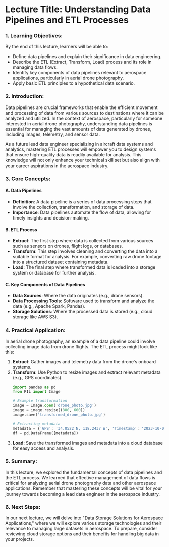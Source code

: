 # Lecture Title: Understanding Data Pipelines and ETL Processes

### 1. Learning Objectives:
By the end of this lecture, learners will be able to:
- Define data pipelines and explain their significance in data engineering.
- Describe the ETL (Extract, Transform, Load) process and its role in managing data flows.
- Identify key components of data pipelines relevant to aerospace applications, particularly in aerial drone photography.
- Apply basic ETL principles to a hypothetical data scenario.

### 2. Introduction:
Data pipelines are crucial frameworks that enable the efficient movement and processing of data from various sources to destinations where it can be analyzed and utilized. In the context of aerospace, particularly for someone interested in aerial drone photography, understanding data pipelines is essential for managing the vast amounts of data generated by drones, including images, telemetry, and sensor data.

As a future lead data engineer specializing in aircraft data systems and analytics, mastering ETL processes will empower you to design systems that ensure high-quality data is readily available for analysis. This knowledge will not only enhance your technical skill set but also align with your career aspirations in the aerospace industry.

### 3. Core Concepts:
#### A. Data Pipelines
- **Definition**: A data pipeline is a series of data processing steps that involve the collection, transformation, and storage of data.
- **Importance**: Data pipelines automate the flow of data, allowing for timely insights and decision-making.

#### B. ETL Process
- **Extract**: The first step where data is collected from various sources such as sensors on drones, flight logs, or databases.
- **Transform**: This step involves cleaning and converting the data into a suitable format for analysis. For example, converting raw drone footage into a structured dataset containing metadata.
- **Load**: The final step where transformed data is loaded into a storage system or database for further analysis.

#### C. Key Components of Data Pipelines
- **Data Sources**: Where the data originates (e.g., drone sensors).
- **Data Processing Tools**: Software used to transform and analyze the data (e.g., Apache Spark, Pandas).
- **Storage Solutions**: Where the processed data is stored (e.g., cloud storage like AWS S3).

### 4. Practical Application:
In aerial drone photography, an example of a data pipeline could involve collecting image data from drone flights. The ETL process might look like this:

1. **Extract**: Gather images and telemetry data from the drone's onboard systems.
2. **Transform**: Use Python to resize images and extract relevant metadata (e.g., GPS coordinates).
   ```python
   import pandas as pd
   from PIL import Image

   # Example transformation
   image = Image.open('drone_photo.jpg')
   image = image.resize((800, 600))
   image.save('transformed_drone_photo.jpg')

   # Extracting metadata
   metadata = {'GPS': '34.0522 N, 118.2437 W', 'Timestamp': '2023-10-01 12:00:00'}
   df = pd.DataFrame([metadata])
   ```
3. **Load**: Save the transformed images and metadata into a cloud database for easy access and analysis.

### 5. Summary:
In this lecture, we explored the fundamental concepts of data pipelines and the ETL process. We learned that effective management of data flows is critical for analyzing aerial drone photography data and other aerospace applications. Remember that mastering these concepts will be vital for your journey towards becoming a lead data engineer in the aerospace industry.

### 6. Next Steps:
In our next lecture, we will delve into "Data Storage Solutions for Aerospace Applications," where we will explore various storage technologies and their relevance to managing large datasets in aerospace. To prepare, consider reviewing cloud storage options and their benefits for handling big data in your projects.
